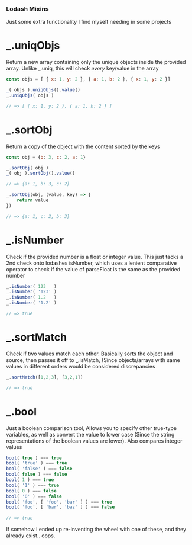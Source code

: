 ### Lodash Mixins
Just some extra functionality I find myself needing in some projects

# _.uniqObjs

Return a new array containing only the unique objects inside the provided array. Unlike _.uniq, this will check _every_ key/value in the array

```javascript
const objs = [ { x: 1, y: 2 }, { a: 1, b: 2 }, { x: 1, y: 2 }]

_( objs ).uniqObjs().value()
_.uniqObjs( objs )

// => [ { x: 1, y: 2 }, { a: 1, b: 2 } ]
```

# _.sortObj

Return a copy of the object with the content sorted by the keys

```javascript
const obj = {b: 3, c: 2, a: 1}

_.sortObj( obj )
_( obj ).sortObj().value()

// => {a: 1, b: 3, c: 2}

_.sortObj(obj, (value, key) => {
	return value
})

// => {a: 1, c: 2, b: 3}
```

# _.isNumber

Check if the provided number is a float or integer value. This just tacks a 2nd check onto lodashes isNumber, which uses a lenient comparative operator to check if the value of parseFloat is the same as the provided number

```javascript
_.isNumber( 123   )
_.isNumber( '123' )
_.isNumber( 1.2   )
_.isNumber( '1.2' )

// => true
```

# _.sortMatch

Check if two values match each other. Basically sorts the object and source, then passes it off to _.isMatch, (Since objects/arrays with same values in different orders would be considered discrepancies

```javascript
_.sortMatch([1,2,3], [3,2,1])

// => true
```

# _.bool

Just a boolean comparison tool, Allows you to specify other true-type variables, as well as convert the value to lower case (Since the string representations of the boolean values are lower). Also compares integer values

```javascript
bool( true ) === true
bool( 'true' ) === true
bool( 'false' ) === false
bool( false ) === false
bool( 1 ) === true
bool( '1' ) === true
bool( 0 ) === false
bool( '0' ) === false
bool( 'foo', [ 'foo', 'bar' ] ) === true
bool( 'foo', [ 'bar', 'baz' ] ) === false

// => true
```

If somehow I ended up re-inventing the wheel with one of these, and they already exist.. oops.